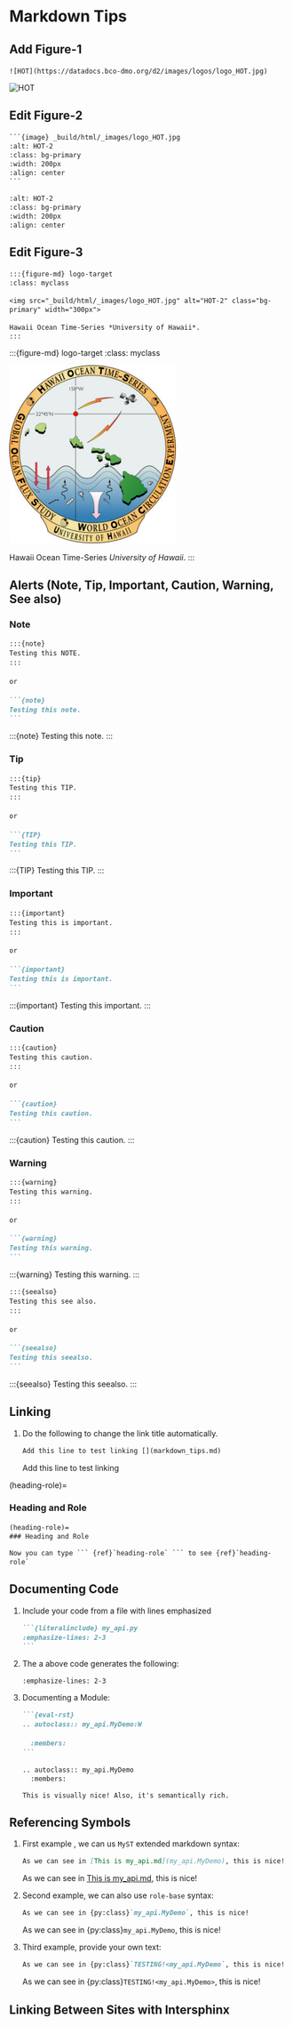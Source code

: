 # Markdown Tips

## Add Figure-1

`![HOT](https://datadocs.bco-dmo.org/d2/images/logos/logo_HOT.jpg)`

![HOT](https://datadocs.bco-dmo.org/d2/images/logos/logo_HOT.jpg)

## Edit Figure-2
    
````
```{image} _build/html/_images/logo_HOT.jpg
:alt: HOT-2
:class: bg-primary
:width: 200px
:align: center
```
````

```{image} _build/html/_images/logo_HOT.jpg
:alt: HOT-2
:class: bg-primary
:width: 200px
:align: center
```

## Edit Figure-3

```
:::{figure-md} logo-target
:class: myclass

<img src="_build/html/_images/logo_HOT.jpg" alt="HOT-2" class="bg-primary" width="300px">

Hawaii Ocean Time-Series *University of Hawaii*.
:::
```


:::{figure-md} logo-target
:class: myclass

<img src="_build/html/_images/logo_HOT.jpg" alt="HOT-2" class="bg-primary" width="300px">

Hawaii Ocean Time-Series *University of Hawaii*.
:::


## Alerts (Note, Tip, Important, Caution, Warning, See also)

### Note
        
````markdown
:::{note}
Testing this NOTE.
:::

or 

```{note}
Testing this note.
```
````

:::{note}
Testing this note.
:::

### Tip

````markdown
:::{tip}
Testing this TIP.
:::

or 

```{TIP}
Testing this TIP.
```
````

:::{TIP}
Testing this TIP.
:::
    
### Important 

````markdown
:::{important}
Testing this is important.
:::

or 

```{important}
Testing this is important.
```
````

:::{important}
Testing this important.
:::

### Caution 

````markdown
:::{caution}
Testing this caution.
:::

or 

```{caution}
Testing this caution.
```
````

:::{caution}
Testing this caution.
:::

### Warning 

````markdown
:::{warning}
Testing this warning.
:::

or 

```{warning}
Testing this warning.
```
````

:::{warning}
Testing this warning.
:::


        
````markdown
:::{seealso}
Testing this see also.
:::

or 

```{seealso}
Testing this seealso.
```
````

:::{seealso}
Testing this seealso.
::: 
    
## Linking

1.  Do the following to change the link title automatically. 

    ```markdown
    Add this line to test linking [](markdown_tips.md)
    ``` 
    Add this line to test linking [](markdown_tips.md)

    
(heading-role)=
### Heading and Role 
    
```
(heading-role)=
### Heading and Role
```

```{note}
Now you can type ``` {ref}`heading-role` ``` to see {ref}`heading-role`
```

## Documenting Code 

1. Include your code from a file with lines emphasized

    ````markdown 
    ```{literalinclude} my_api.py
    :emphasize-lines: 2-3
    ``` 
     ````
2. The a above code generates the following:

    ```{literalinclude} my_api.py
    :emphasize-lines: 2-3
    ```
  
3. Documenting a Module: 
     
    ````markdown
    ```{eval-rst}
    .. autoclass:: my_api.MyDemo:W
  
      :members:
    ```
    ````
    
    ```{eval-rst}
    .. autoclass:: my_api.MyDemo
      :members:
    ```
    
    ```{note}
    This is visually nice! Also, it's semantically rich.
    ```

## Referencing Symbols
 
1. First example , we can us `MyST` extended markdown syntax:

    ```markdown
    As we can see in [This is my_api.md](my_api.MyDemo), this is nice!
    ```
    As we can see in [This is my_api.md](my_api.MyDemo), this is nice!

2. Second example, we can also use `role-base` syntax:

    ```markdown
    As we can see in {py:class}`my_api.MyDemo`, this is nice!
    ```
    As we can see in {py:class}`my_api.MyDemo`, this is nice!
    
3. Third example, provide your own text:

    ```markdown 
    As we can see in {py:class}`TESTING!<my_api.MyDemo`, this is nice!
    ```
    As we can see in {py:class}`TESTING!<my_api.MyDemo>`, this is nice!

## Linking Between Sites with Intersphinx